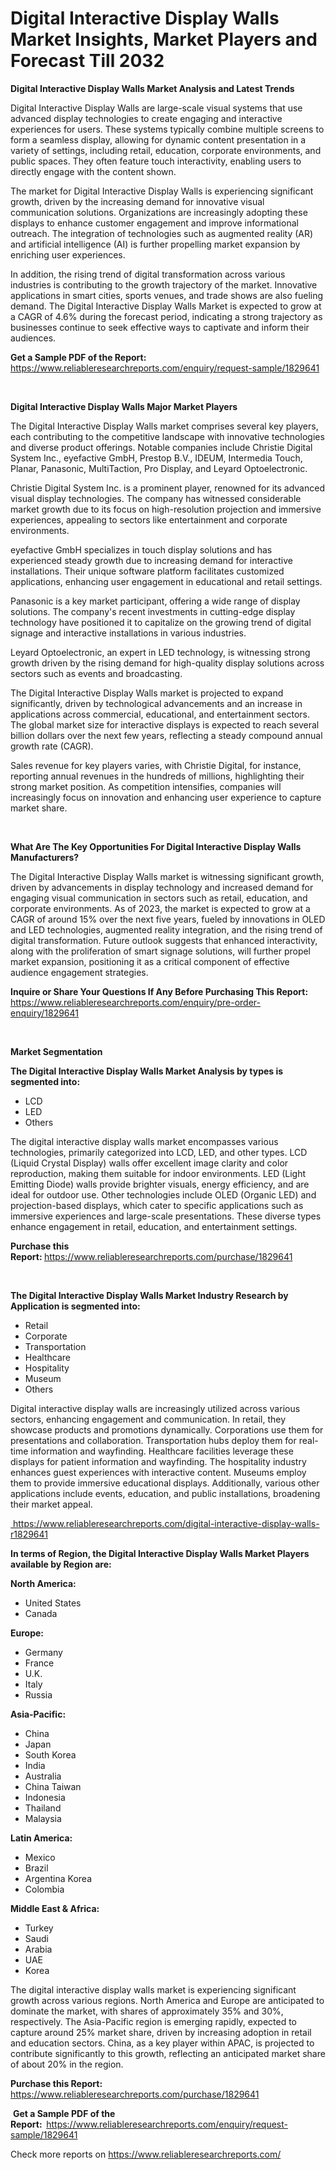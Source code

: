 <p><h1>Digital Interactive Display Walls Market Insights, Market Players and Forecast Till 2032</h1></p><p><strong>Digital Interactive Display Walls Market Analysis and Latest Trends</strong></p>
<p><p>Digital Interactive Display Walls are large-scale visual systems that use advanced display technologies to create engaging and interactive experiences for users. These systems typically combine multiple screens to form a seamless display, allowing for dynamic content presentation in a variety of settings, including retail, education, corporate environments, and public spaces. They often feature touch interactivity, enabling users to directly engage with the content shown.</p><p>The market for Digital Interactive Display Walls is experiencing significant growth, driven by the increasing demand for innovative visual communication solutions. Organizations are increasingly adopting these displays to enhance customer engagement and improve informational outreach. The integration of technologies such as augmented reality (AR) and artificial intelligence (AI) is further propelling market expansion by enriching user experiences. </p><p>In addition, the rising trend of digital transformation across various industries is contributing to the growth trajectory of the market. Innovative applications in smart cities, sports venues, and trade shows are also fueling demand. The Digital Interactive Display Walls Market is expected to grow at a CAGR of 4.6% during the forecast period, indicating a strong trajectory as businesses continue to seek effective ways to captivate and inform their audiences.</p></p>
<p><strong>Get a Sample PDF of the Report:&nbsp;</strong> <a href="https://www.reliableresearchreports.com/enquiry/request-sample/1829641?utm_campaign=2211&utm_medium=2&utm_source=Github&utm_content=ia&utm_term=13022025&utm_id=digital-interactive-display-walls">https://www.reliableresearchreports.com/enquiry/request-sample/1829641</a></p>
<p>&nbsp;</p>
<p><strong>Digital Interactive Display Walls Major Market Players</strong></p>
<p><p>The Digital Interactive Display Walls market comprises several key players, each contributing to the competitive landscape with innovative technologies and diverse product offerings. Notable companies include Christie Digital System Inc., eyefactive GmbH, Prestop B.V., IDEUM, Intermedia Touch, Planar, Panasonic, MultiTaction, Pro Display, and Leyard Optoelectronic.</p><p>Christie Digital System Inc. is a prominent player, renowned for its advanced visual display technologies. The company has witnessed considerable market growth due to its focus on high-resolution projection and immersive experiences, appealing to sectors like entertainment and corporate environments. </p><p>eyefactive GmbH specializes in touch display solutions and has experienced steady growth due to increasing demand for interactive installations. Their unique software platform facilitates customized applications, enhancing user engagement in educational and retail settings.</p><p>Panasonic is a key market participant, offering a wide range of display solutions. The company's recent investments in cutting-edge display technology have positioned it to capitalize on the growing trend of digital signage and interactive installations in various industries.</p><p>Leyard Optoelectronic, an expert in LED technology, is witnessing strong growth driven by the rising demand for high-quality display solutions across sectors such as events and broadcasting.</p><p>The Digital Interactive Display Walls market is projected to expand significantly, driven by technological advancements and an increase in applications across commercial, educational, and entertainment sectors. The global market size for interactive displays is expected to reach several billion dollars over the next few years, reflecting a steady compound annual growth rate (CAGR).</p><p>Sales revenue for key players varies, with Christie Digital, for instance, reporting annual revenues in the hundreds of millions, highlighting their strong market position. As competition intensifies, companies will increasingly focus on innovation and enhancing user experience to capture market share.</p></p>
<p>&nbsp;</p>
<p><strong>What Are The Key Opportunities For Digital Interactive Display Walls Manufacturers?</strong></p>
<p><p>The Digital Interactive Display Walls market is witnessing significant growth, driven by advancements in display technology and increased demand for engaging visual communication in sectors such as retail, education, and corporate environments. As of 2023, the market is expected to grow at a CAGR of around 15% over the next five years, fueled by innovations in OLED and LED technologies, augmented reality integration, and the rising trend of digital transformation. Future outlook suggests that enhanced interactivity, along with the proliferation of smart signage solutions, will further propel market expansion, positioning it as a critical component of effective audience engagement strategies.</p></p>
<p><strong>Inquire or Share Your Questions If Any Before Purchasing This Report:</strong> <a href="https://www.reliableresearchreports.com/enquiry/pre-order-enquiry/1829641?utm_campaign=2211&utm_medium=2&utm_source=Github&utm_content=ia&utm_term=13022025&utm_id=digital-interactive-display-walls">https://www.reliableresearchreports.com/enquiry/pre-order-enquiry/1829641</a></p>
<p>&nbsp;</p>
<p><strong>Market Segmentation</strong></p>
<p><strong>The Digital Interactive Display Walls Market Analysis by types is segmented into:</strong></p>
<p><ul><li>LCD</li><li>LED</li><li>Others</li></ul></p>
<p><p>The digital interactive display walls market encompasses various technologies, primarily categorized into LCD, LED, and other types. LCD (Liquid Crystal Display) walls offer excellent image clarity and color reproduction, making them suitable for indoor environments. LED (Light Emitting Diode) walls provide brighter visuals, energy efficiency, and are ideal for outdoor use. Other technologies include OLED (Organic LED) and projection-based displays, which cater to specific applications such as immersive experiences and large-scale presentations. These diverse types enhance engagement in retail, education, and entertainment settings.</p></p>
<p><strong>Purchase this Report:&nbsp;</strong><a href="https://www.reliableresearchreports.com/purchase/1829641?utm_campaign=2211&utm_medium=2&utm_source=Github&utm_content=ia&utm_term=13022025&utm_id=digital-interactive-display-walls">https://www.reliableresearchreports.com/purchase/1829641</a></p>
<p>&nbsp;</p>
<p><strong>The Digital Interactive Display Walls Market Industry Research by Application is segmented into:</strong></p>
<p><ul><li>Retail</li><li>Corporate</li><li>Transportation</li><li>Healthcare</li><li>Hospitality</li><li>Museum</li><li>Others</li></ul></p>
<p><p>Digital interactive display walls are increasingly utilized across various sectors, enhancing engagement and communication. In retail, they showcase products and promotions dynamically. Corporations use them for presentations and collaboration. Transportation hubs deploy them for real-time information and wayfinding. Healthcare facilities leverage these displays for patient information and wayfinding. The hospitality industry enhances guest experiences with interactive content. Museums employ them to provide immersive educational displays. Additionally, various other applications include events, education, and public installations, broadening their market appeal.</p></p>
<p><a href="https://www.reliableresearchreports.com/digital-interactive-display-walls-r1829641?utm_campaign=2211&utm_medium=2&utm_source=Github&utm_content=ia&utm_term=13022025&utm_id=digital-interactive-display-walls">&nbsp;https://www.reliableresearchreports.com/digital-interactive-display-walls-r1829641</a></p>
<p><strong>In terms of Region, the Digital Interactive Display Walls Market Players available by Region are:</strong></p>
<p>
    <p> <strong> North America: </strong>
        <ul>
            <li>United States</li>
            <li>Canada</li>
        </ul>
        </p> 
    <p> <strong> Europe: </strong>
        <ul>
            <li>Germany</li>
            <li>France</li>
            <li>U.K.</li>
            <li>Italy</li>
            <li>Russia</li>
        </ul>
        </p> 
    <p> <strong> Asia-Pacific: </strong>
        <ul>
            <li>China</li>
            <li>Japan</li>
            <li>South Korea</li>
            <li>India</li>
            <li>Australia</li>
            <li>China Taiwan</li>
            <li>Indonesia</li>
            <li>Thailand</li>
            <li>Malaysia</li>
        </ul>
        </p> 
    <p> <strong> Latin America: </strong>
        <ul>
            <li>Mexico</li>
            <li>Brazil</li>
            <li>Argentina Korea</li>
            <li>Colombia</li>
        </ul>
        </p> 
    <p> <strong> Middle East & Africa: </strong>
        <ul>
            <li>Turkey</li>
            <li>Saudi</li>
            <li>Arabia</li>
            <li>UAE</li>
            <li>Korea</li>
        </ul>
    </p>
    </p>
<p><p>The digital interactive display walls market is experiencing significant growth across various regions. North America and Europe are anticipated to dominate the market, with shares of approximately 35% and 30%, respectively. The Asia-Pacific region is emerging rapidly, expected to capture around 25% market share, driven by increasing adoption in retail and education sectors. China, as a key player within APAC, is projected to contribute significantly to this growth, reflecting an anticipated market share of about 20% in the region.</p></p>
<p><strong>Purchase this Report: </strong><a href="https://www.reliableresearchreports.com/purchase/1829641?utm_campaign=2211&utm_medium=2&utm_source=Github&utm_content=ia&utm_term=13022025&utm_id=digital-interactive-display-walls">https://www.reliableresearchreports.com/purchase/1829641</a></p>
<p>&nbsp;<strong>Get a Sample PDF of the Report:&nbsp;&nbsp;</strong><a href="https://www.reliableresearchreports.com/enquiry/request-sample/1829641?utm_campaign=2211&utm_medium=2&utm_source=Github&utm_content=ia&utm_term=13022025&utm_id=digital-interactive-display-walls">https://www.reliableresearchreports.com/enquiry/request-sample/1829641</a></p>
<p><strong></strong></p>
<p>Check more reports on <a href="https://www.reliableresearchreports.com/?utm_campaign=2211&utm_medium=2&utm_source=Github&utm_content=ia&utm_term=13022025&utm_id=digital-interactive-display-walls">https://www.reliableresearchreports.com/</a></p>